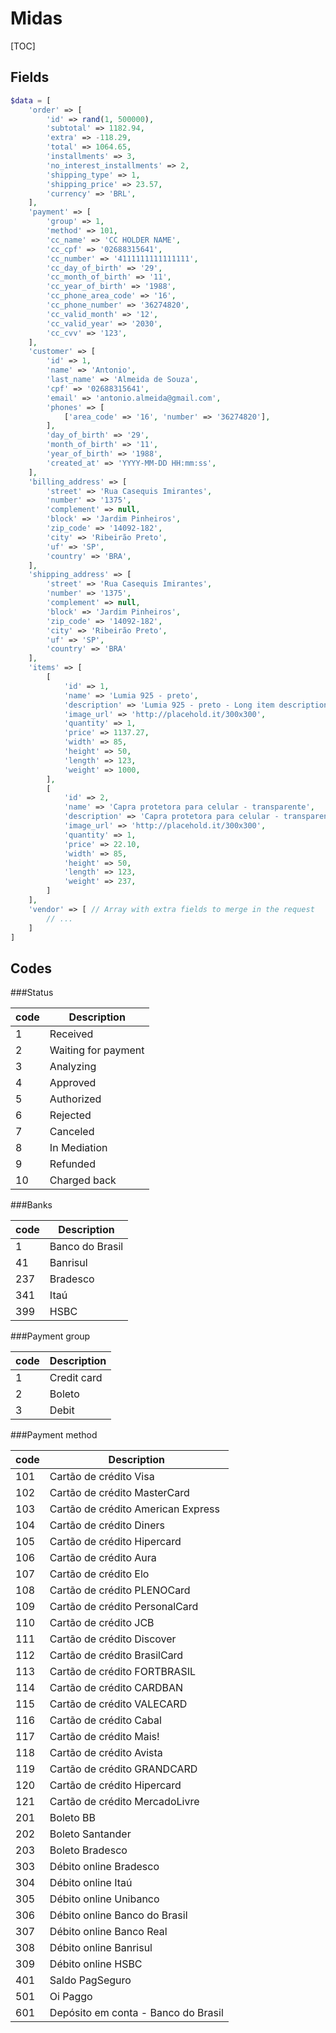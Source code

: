 Midas
===================

[TOC]


Fields
-------------

```php
$data = [
    'order' => [
        'id' => rand(1, 500000),
        'subtotal' => 1182.94,
        'extra' => -118.29,
        'total' => 1064.65,
        'installments' => 3,
        'no_interest_installments' => 2,
        'shipping_type' => 1,
        'shipping_price' => 23.57,
        'currency' => 'BRL',
    ],
    'payment' => [
        'group' => 1,
        'method' => 101,
        'cc_name' => 'CC HOLDER NAME',
        'cc_cpf' => '02688315641',
        'cc_number' => '4111111111111111',
        'cc_day_of_birth' => '29',
        'cc_month_of_birth' => '11',
        'cc_year_of_birth' => '1988',
        'cc_phone_area_code' => '16',
        'cc_phone_number' => '36274820',
        'cc_valid_month' => '12',
        'cc_valid_year' => '2030',
        'cc_cvv' => '123',
    ],
    'customer' => [
        'id' => 1,
        'name' => 'Antonio',
        'last_name' => 'Almeida de Souza',
        'cpf' => '02688315641',
        'email' => 'antonio.almeida@gmail.com',
        'phones' => [
            ['area_code' => '16', 'number' => '36274820'],
        ],
        'day_of_birth' => '29',
        'month_of_birth' => '11',
        'year_of_birth' => '1988',
        'created_at' => 'YYYY-MM-DD HH:mm:ss',
    ],
    'billing_address' => [
        'street' => 'Rua Casequis Imirantes',
        'number' => '1375',
        'complement' => null,
        'block' => 'Jardim Pinheiros',
        'zip_code' => '14092-182',
        'city' => 'Ribeirão Preto',
        'uf' => 'SP',
        'country' => 'BRA',
    ],
    'shipping_address' => [
        'street' => 'Rua Casequis Imirantes',
        'number' => '1375',
        'complement' => null,
        'block' => 'Jardim Pinheiros',
        'zip_code' => '14092-182',
        'city' => 'Ribeirão Preto',
        'uf' => 'SP',
        'country' => 'BRA'
    ],
    'items' => [
        [
            'id' => 1,
            'name' => 'Lumia 925 - preto',
            'description' => 'Lumia 925 - preto - Long item description.',
            'image_url' => 'http://placehold.it/300x300',
            'quantity' => 1,
            'price' => 1137.27,
            'width' => 85,
            'height' => 50,
            'length' => 123,
            'weight' => 1000,
        ],
        [
            'id' => 2,
            'name' => 'Capra protetora para celular - transparente',
            'description' => 'Capra protetora para celular - transparente - Long item description.',
            'image_url' => 'http://placehold.it/300x300',
            'quantity' => 1,
            'price' => 22.10,
            'width' => 85,
            'height' => 50,
            'length' => 123,
            'weight' => 237,
        ]
    ],
    'vendor' => [ // Array with extra fields to merge in the request
        // ...
    ]
]
```

Codes
-------------

###Status

| code | Description |
|---|---|
| 1 | Received |
| 2 | Waiting for payment |
| 3 | Analyzing |
| 4 | Approved |
| 5 | Authorized |
| 6 | Rejected |
| 7 | Canceled |
| 8 | In Mediation |
| 9 | Refunded |
| 10 | Charged back |

###Banks

| code | Description |
|---|---|
| 1 | Banco do Brasil |
| 41 | Banrisul |
| 237 | Bradesco |
| 341 | Itaú |
| 399 | HSBC |

###Payment group

| code | Description |
|---|---|
| 1 | Credit card |
| 2 | Boleto |
| 3 | Debit |

###Payment method

| code | Description |
|---|---|
| 101 | Cartão de crédito Visa |
| 102 | Cartão de crédito MasterCard |
| 103 | Cartão de crédito American Express |
| 104 | Cartão de crédito Diners |
| 105 | Cartão de crédito Hipercard |
| 106 | Cartão de crédito Aura |
| 107 | Cartão de crédito Elo |
| 108 | Cartão de crédito PLENOCard |
| 109 | Cartão de crédito PersonalCard |
| 110 | Cartão de crédito JCB |
| 111 | Cartão de crédito Discover |
| 112 | Cartão de crédito BrasilCard |
| 113 | Cartão de crédito FORTBRASIL |
| 114 | Cartão de crédito CARDBAN |
| 115 | Cartão de crédito VALECARD |
| 116 | Cartão de crédito Cabal |
| 117 | Cartão de crédito Mais! |
| 118 | Cartão de crédito Avista |
| 119 | Cartão de crédito GRANDCARD |
| 120 | Cartão de crédito Hipercard |
| 121 | Cartão de crédito MercadoLivre |
| 201 | Boleto BB |
| 202 | Boleto Santander |
| 203 | Boleto Bradesco |
| 303 | Débito online Bradesco |
| 304 | Débito online Itaú |
| 305 | Débito online Unibanco |
| 306 | Débito online Banco do Brasil |
| 307 | Débito online Banco Real |
| 308 | Débito online Banrisul |
| 309 | Débito online HSBC |
| 401 | Saldo PagSeguro |
| 501 | Oi Paggo |
| 601 | Depósito em conta - Banco do Brasil |
